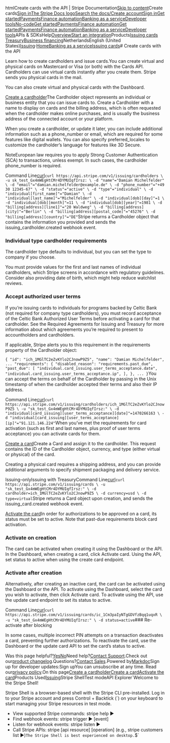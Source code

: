 htmlCreate cards with the API | Stripe Documentation[Skip to content](#main-content)Create cards[Sign in](https://dashboard.stripe.com/login?redirect=https%3A%2F%2Fdocs.stripe.com%2Fissuing%2Fcards)[The Stripe Docs logo](/)[Search the docs/](#)[Create account](https://dashboard.stripe.com/register/issuing)[Sign in](https://dashboard.stripe.com/login?redirect=https%3A%2F%2Fdocs.stripe.com%2Fissuing%2Fcards)[Get started](/get-started)[Payments](/payments)[Finance automation](/finance-automation)[Banking as a service](/financial-services)[Developer tools](/development)[No-code](/no-code)[Get started](/get-started)[Payments](/payments)[Finance automation](/finance-automation)[](#)[Get started](/get-started)[Payments](/payments)[Finance automation](/finance-automation)[Banking as a service](/financial-services)[Developer tools](/development)[](#)APIs & SDKsHelp[Overview](/docs/financial-services)[Start an integration](#)Products[Issuing cards](#)
[Treasury](#)[Business financing](#)NetherlandsEnglish (United States)[](#)[](#)[Issuing](/issuing)·[Home](/docs)[Banking as a service](/docs/financial-services)[Issuing cards](/docs/issuing)# Create cards with the API

Learn how to create cardholders and issue cards.You can create virtual and physical cards on Mastercard or Visa (or both) with the Cards API. Cardholders can use virtual cards instantly after you create them. Stripe sends you physical cards in the mail.

You can also create virtual and physical cards with the Dashboard.

[Create a cardholder](#create-cardholder)The Cardholder object represents an individual or business entity that you can issue cards to. Create a Cardholder with a name to display on cards and the billing address, which is often requested when the cardholder makes online purchases, and is usually the business address of the connected account or your platform.

When you create a cardholder, or update it later, you can include additional information such as a phone_number or email, which are required for some features like digital wallets. You can also specify preferred_locales to customize the cardholder’s language for features like 3D Secure.

NoteEuropean law requires you to apply Strong Customer Authentication (SCA) to transactions, unless exempt. In such cases, the cardholder phone_number is required.

Command Line[curl](#)`curl https://api.stripe.com/v1/issuing/cardholders \
  -u sk_test_Gx4mWEgHtCMr4DYMUIqfIrsz: \
  -d "name"="Damian Michelfelder" \
  -d "email"="damian.michelfelder@example.de" \
  -d "phone_number"="+49 30 12345-67" \
  -d "status"="active" \
  -d "type"="individual" \
  -d "individual[first_name]"="Damian" \
  -d "individual[last_name]"="Michelfelder" \
  -d "individual[dob][day]"=1 \
  -d "individual[dob][month]"=11 \
  -d "individual[dob][year]"=1981 \
  -d "billing[address][line1]"="20 Waldweg" \
  -d "billing[address][city]"="Berlin" \
  -d "billing[address][postal_code]"="45276" \
  -d "billing[address][country]"="DE"`Stripe returns a Cardholder object that contains the information you provided and sends the issuing_cardholder.created webhook event.

### Individual type cardholder requirements

The cardholder type defaults to individual, but you can set the type to company if you choose.

You must provide values for the first and last names of individual cardholders, which Stripe screens in accordance with regulatory guidelines. Consider also providing date of birth, which might help reduce watchlist reviews.

### Accept authorized user terms

If you’re issuing cards to individuals for programs backed by Celtic Bank (not required for company type cardholders), you must record acceptance of the Celtic Bank Authorized User Terms before activating a card for that cardholder. See the Required Agreements for Issuing and Treasury for more information about which agreements you’re required to present to accountholders and cardholders.

If applicable, Stripe alerts you to this requirement in the requirements property of the Cardholder object:

`{
  "id": "ich_1MGlTC2eZvKYlo2CJnowP9Z5",
  "name": "Damian Michelfelder",
  ...
  "requirements": {
    "disabled_reason": "requirements.past_due",
    "past_due": [
      "individual.card_issuing.user_terms_acceptance.date",
      "individual.card_issuing.user_terms_acceptance.ip",
    ],
  },
  ...
}`You can accept the terms on behalf of the Cardholder by passing in the Unix timestamp of when the cardholder accepted their terms and also their IP address.

Command Line[curl](#)`curl https://api.stripe.com/v1/issuing/cardholders/ich_1MGlTC2eZvKYlo2CJnowP9Z5 \
  -u "sk_test_Gx4mWEgHtCMr4DYMUIqfIrsz:" \
  -d "individual[card_issuing][user_terms_acceptance][date]"=1470266163 \
  -d "individual[card_issuing][user_terms_acceptance][ip]"="91.121.146.224"`When you’ve met the requirements for card activation (such as first and last names, plus proof of user terms acceptance) you can activate cards for them.

[Create a card](#create-card)Create a Card and assign it to the cardholder. This request contains the ID of the Cardholder object, currency, and type (either virtual or physical) of the card.

Creating a physical card requires a shipping address, and you can provide additional arguments to specify shipment packaging and delivery service.

Issuing-onlyIssuing with TreasuryCommand Line[curl](#)`curl https://api.stripe.com/v1/issuing/cards \
  -u "sk_test_Gx4mWEgHtCMr4DYMUIqfIrsz:" \
  -d cardholder=ich_1MGlTC2eZvKYlo2CJnowP9Z5 \
  -d currency=usd \
  -d type=virtual`Stripe returns a Card object upon creation, and sends the issuing_card.created webhook event.

[Activate the card](#activate-card)In order for authorizations to be approved on a card, its status must be set to active. Note that past-due requirements block card activation.

### Activate on creation

The card can be activated when creating it using the Dashboard or the API. In the Dashboard, when creating a card, click Activate card. Using the API, set status to active when using the create card endpoint.

### Activate after creation

Alternatively, after creating an inactive card, the card can be activated using the Dashboard or the API. To activate using the Dashboard, select the card you wish to activate, then click Activate card. To activate using the API, use the update card endpoint to set its status to active.

Command Line[curl](#)`curl https://api.stripe.com/v1/issuing/cards/ic_1Cm3paIyNTgGDVfzBqq1uqxR \
  -u "sk_test_Gx4mWEgHtCMr4DYMUIqfIrsz:" \
  -d status=active`### Re-activate after blocking

In some cases, multiple incorrect PIN attempts on a transaction deactivates a card, preventing further authorizations. To reactivate the card, use the Dashboard or the update card API to set the card’s status to active.

Was this page helpful?[Yes](#)[No](#)Need help?[Contact Support](https://support.stripe.com/).Check out our[product changelog](https://stripe.com/blog/changelog).Questions?[Contact Sales](https://stripe.com/contact/sales).Powered by[Markdoc](https://markdoc.dev)Sign up for developer updates:Sign upYou can unsubscribe at any time. Read our[privacy policy](https://stripe.com/privacy).On this page[Create a cardholder](#create-cardholder)[Create a card](#create-card)[Activate the card](#activate-card)Products Used[Issuing](/issuing)Stripe ShellTest modeAPI Explorer[](https://stripe.com/docs/stripe-cli#install)`Welcome to the Stripe Shell!

Stripe Shell is a browser-based shell with the Stripe CLI pre-installed. Log in to your
Stripe account and press Control + Backtick (`) on your keyboard to start managing your Stripe
resources in test mode.

- View supported Stripe commands: stripe help ▶️
- Find webhook events: stripe trigger ▶️ [event]
- Listen for webhook events: stripe listen ▶
- Call Stripe APIs: stripe [api resource] [operation] (e.g., stripe customers list ▶️)`The Stripe Shell is best experienced on desktop.`$`